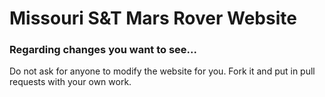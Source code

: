 # Missouri S&T Mars Rover Website

### Regarding changes you want to see...
Do not ask for anyone to modify the website for you.  Fork it and put in pull requests with your own work.
